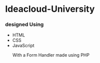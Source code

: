 <h1>Ideacloud-University</h1>
<h3>designed Using</h3>
<ul>
<li>HTML</li>
<li>CSS</li>
<li>JavaScript</li>

<p>With a Form Handler made using PHP</p>
